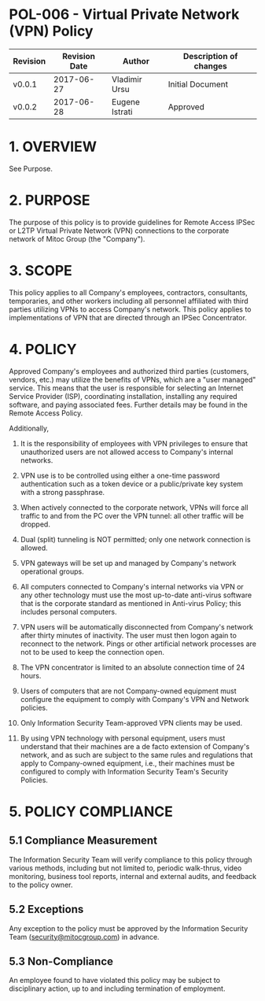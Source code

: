 # POL-006 - Virtual Private Network (VPN) Policy


Revision | Revision Date | Author | Description of changes
-------- | ------------- | ------ | ----------------------
v0.0.1 | 2017-06-27 | Vladimir Ursu | Initial Document
v0.0.2 | 2017-06-28 | Eugene Istrati | Approved


# 1. OVERVIEW

See Purpose.


# 2. PURPOSE

The purpose of this policy is to provide guidelines for Remote Access IPSec or
L2TP Virtual Private Network (VPN) connections to the corporate network of
Mitoc Group (the "Company").


# 3. SCOPE

This policy applies to all Company's employees, contractors, consultants,
temporaries, and other workers including all personnel affiliated with third
parties utilizing VPNs to access Company's network. This policy applies to
implementations of VPN that are directed through an IPSec Concentrator.


# 4. POLICY 

Approved Company's employees and authorized third parties (customers, vendors,
etc.) may utilize the benefits of VPNs, which are a "user managed" service.
This means that the user is responsible for selecting an Internet Service
Provider (ISP), coordinating installation, installing any required software,
and paying associated fees. Further details may be found in the Remote Access
Policy.

Additionally,

1.	It is the responsibility of employees with VPN privileges to ensure that
unauthorized users are not allowed access to Company's internal networks.

2.	VPN use is to be controlled using either a one-time password authentication
such as a token device or a public/private key system with a strong passphrase.

3.	When actively connected to the corporate network, VPNs will force all
traffic to and from the PC over the VPN tunnel: all other traffic will be
dropped.

4.	Dual (split) tunneling is NOT permitted; only one network connection is
allowed.

5.	VPN gateways will be set up and managed by Company's network operational
groups.

6.	All computers connected to Company's internal networks via VPN or any
other technology must use the most up-to-date anti-virus software that is the
corporate standard as mentioned in Anti-virus Policy; this includes personal
computers.

7.	VPN users will be automatically disconnected from Company's network after
thirty minutes of inactivity. The user must then logon again to reconnect to
the network. Pings or other artificial network processes are not to be used
to keep the connection open.

8.	The VPN concentrator is limited to an absolute connection time of 24 hours.

9.	Users of computers that are not Company-owned equipment must configure the
equipment to comply with Company's VPN and Network policies.

10.	Only Information Security Team-approved VPN clients may be used.

11.	By using VPN technology with personal equipment, users must understand that
their machines are a de facto extension of Company's network, and as such are
subject to the same rules and regulations that apply to Company-owned equipment,
i.e., their machines must be configured to comply with Information Security
Team's Security Policies.


# 5. POLICY COMPLIANCE 

## 5.1	Compliance Measurement

The Information Security Team will verify compliance to this policy through
various methods, including but not limited to, periodic walk-thrus, video
monitoring, business tool reports, internal and external audits, and feedback
to the policy owner.

##  5.2	Exceptions

Any exception to the policy must be approved by the Information Security Team
(security@mitocgroup.com) in advance.

##  5.3	Non-Compliance

An employee found to have violated this policy may be subject to disciplinary
action, up to and including termination of employment.
